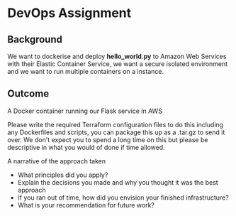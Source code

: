 # DevOps Assignment


## Background
We want to dockerise and deploy **hello_world.py** to Amazon Web Services with their Elastic Container Service, we want a secure
isolated environment and we want to run multiple containers on a instance.

## Outcome
A Docker container running our Flask service in AWS

Please write the required Terraform configuration files to do this including any Dockerfiles and scripts, you can package this up
as a .tar.gz to send it over. We don't expect you to spend a long time on this but please be descriptive in what you would of done
if time allowed.

A narrative of the approach taken
- What principles did you apply?
- Explain the decisions you made and why you thought it was the best approach
- If you ran out of time, how did you envision your finished infrastructure?
- What is your recommendation for future work?
